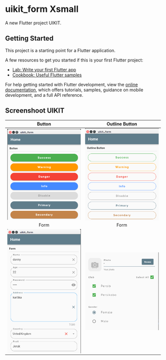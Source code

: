 # uikit_form Xsmall

A new Flutter project UIKIT.

## Getting Started

This project is a starting point for a Flutter application.

A few resources to get you started if this is your first Flutter project:

- [Lab: Write your first Flutter app](https://docs.flutter.dev/get-started/codelab)
- [Cookbook: Useful Flutter samples](https://docs.flutter.dev/cookbook)

For help getting started with Flutter development, view the
[online documentation](https://docs.flutter.dev/), which offers tutorials,
samples, guidance on mobile development, and a full API reference.

## Screenshoot UIKIT

|                            Button                             |                             Outline Button                             |
| :-----------------------------------------------------------: | :--------------------------------------------------------------------: |
| <img src="screenshot/button.png" alt="Button" align="center"> | <img src="screenshot/outline.png" alt="Outline Button" align="center"> |
|                             Form                              |                                  Form                                  |
|  <img src="screenshot/form_1.png" alt="Form" align="center">  |      <img src="screenshot/form_2.png" alt="Form" align="center">       |
